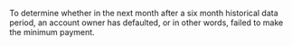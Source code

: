 To determine whether in the next month after a six month historical data period, an account owner has defaulted, or in other words, failed to make the minimum payment.
